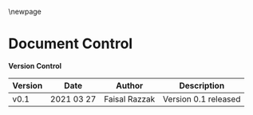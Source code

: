 \newpage

# Document Control
**Version Control**

| Version | Date | Author | Description |
| ------ | ------ | ------ | ------ |
| v0.1 | 2021 03 27 | Faisal Razzak | Version 0.1 released |
